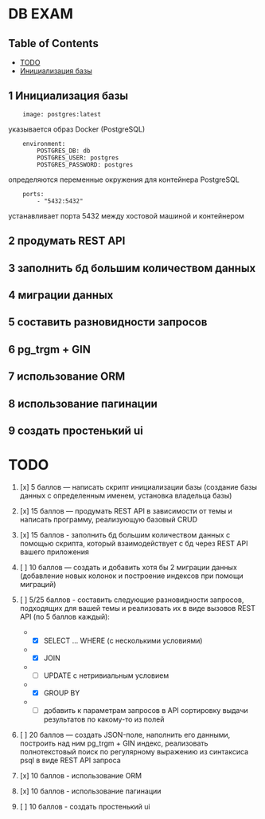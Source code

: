 # DB EXAM

## Table of Contents

- [TODO](#todo)
-  [Инициализация базы](#1-инициализация-базы)


## 1 Инициализация базы
```
	image: postgres:latest
```
указывается образ Docker (PostgreSQL)

```
	environment:
		POSTGRES_DB: db
		POSTGRES_USER: postgres
		POSTGRES_PASSWORD: postgres
```
определяются переменные окружения для контейнера PostgreSQL

```
	ports:
		- "5432:5432" 
```  
устанавливает порта 5432 между хостовой машиной и контейнером

## 2 продумать REST API

## 3 заполнить бд большим количеством данных

## 4 миграции данных

## 5 составить разновидности запросов

## 6 pg_trgm + GIN

## 7 использование ORM

## 8 использование пагинации

## 9 создать простенький ui


# TODO

1. [x] 5 баллов — написать скрипт инициализации базы (создание базы данных с определенным именем, установка владельца базы)

2. [x] 15 баллов — продумать REST API в зависимости от темы и написать программу, реализующую базовый CRUD

3. [x] 15 баллов - заполнить бд большим количеством данных с помощью скрипта, который взаимодействует с бд через REST API вашего приложения

4. [ ] 10 баллов — создать и добавить хотя бы 2 миграции данных (добавление новых колонок и построение индексов при помощи миграций)

5. [ ] 5/25 баллов - составить следующие разновидности запросов, подходящих для вашей темы и реализовать их в виде вызовов REST API (по 5 баллов каждый):
	- - [x] SELECT ... WHERE (с несколькими условиями)
	- - [x] JOIN
	- - [ ] UPDATE с нетривиальным условием
	- - [x] GROUP BY
	- - [ ] добавить к параметрам запросов в API сортировку выдачи результатов по какому-то из полей

6. [ ] 20 баллов — создать JSON-поле, наполнить его данными, построить над ним pg_trgm + GIN индекс, реализовать полнотекстовый поиск по регулярному выражению из синтаксиса psql в виде REST API запроса

7. [x] 10 баллов - использование ORM

8. [x] 10 баллов - использование пагинации

9. [ ] 10 баллов - создать простенький ui
